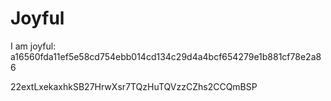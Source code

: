 # Joyful

I am joyful: a16560fda11ef5e58cd754ebb014cd134c29d4a4bcf654279e1b881cf78e2a86


22extLxekaxhkSB27HrwXsr7TQzHuTQVzzCZhs2CCQmBSP